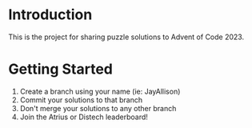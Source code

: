 # Introduction 
This is the project for sharing puzzle solutions to Advent of Code 2023.

# Getting Started
1.	Create a branch using your name (ie: JayAllison)
2.	Commit your solutions to that branch
3.	Don't merge your solutions to any other branch
4.  Join the Atrius or Distech leaderboard!
